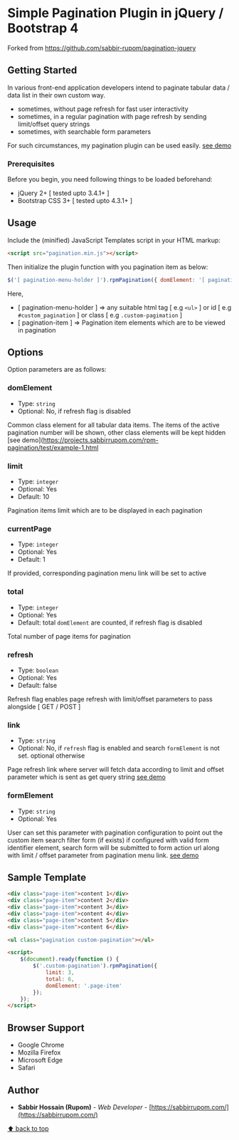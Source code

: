 # Simple Pagination Plugin in jQuery / Bootstrap 4

Forked from https://github.com/sabbir-rupom/pagination-jquery

## Getting Started

In various front-end application developers intend to paginate tabular data / data list in their own custom way.

* sometimes, without page refresh for fast user interactivity
* sometimes, in a regular pagination with page refresh by sending limit/offset query strings
* sometimes, with searchable form parameters 

For such circumstances, my pagination plugin can be used easily. [see demo](https://projects.sabbirrupom.com/rpm-pagination/)

### Prerequisites

Before you begin, you need following things to be loaded beforehand:

* jQuery 2+ [ tested upto 3.4.1+ ]
* Bootstrap CSS 3+ [ tested upto 4.3.1+ ]

## Usage

Include the (minified) JavaScript Templates script in your HTML markup:

```html
<script src="pagination.min.js"></script>
```

Then initialize the plugin function with you pagination item as below:

```js
$('[ pagination-menu-holder ]').rpmPagination({ domElement: '[ pagination-item ]' });
```

Here,
* [ pagination-menu-holder ] => any suitable html tag [ e.g `<ul>` ] or id [ e.g `#custom_pagination` ] or class [ e.g `.custom-pagimation` ]
* [ pagination-item ] => Pagination item elements which are to be viewed in pagination

## Options

Option parameters are as follows:

### domElement

- Type: `string`
- Optional: No, if refresh flag is disabled

Common class element for all tabular data items. The items of the active pagination number will be shown, other class elements will be kept hidden  
[see demo](https://projects.sabbirrupom.com/rpm-pagination/test/example-1.html

### limit

- Type: `integer`
- Optional: Yes
- Default: 10

Pagination items limit which are to be displayed in each pagination

### currentPage

- Type: `integer`
- Optional: Yes
- Default: 1

If provided, corresponding pagination menu link will be set to active

### total

- Type: `integer`
- Optional: Yes
- Default: total `domElement` are counted, if refresh flag is disabled

Total number of page items for pagination

### refresh

- Type: `boolean`
- Optional: Yes
- Default: false 

Refresh flag enables page refresh with limit/offset parameters to pass alongside [ GET / POST ]

### link

- Type: `string`
- Optional: No, if `refresh` flag is enabled and search `formElement` is not set. optional otherwise  

Page refresh link where server will fetch data according to limit and offset parameter which is sent as get query string 
[see demo](https://projects.sabbirrupom.com/rpm-pagination/test/example-2.html)

### formElement

- Type: `string`
- Optional: Yes

User can set this parameter with pagination configuration to point out the custom item search filter form (if exists)
if configured with valid form identifier element, search form will be submitted to form action url along with limit / offset parameter from
pagination menu link. 
[see demo](https://projects.sabbirrupom.com/rpm-pagination/test/example-3.html)

## Sample Template

```html
<div class="page-item">content 1</div>
<div class="page-item">content 2</div>
<div class="page-item">content 3</div>
<div class="page-item">content 4</div>
<div class="page-item">content 5</div>
<div class="page-item">content 6</div>

<ul class="pagination custom-pagination"></ul>

<script>
    $(document).ready(function () {
        $('.custom-pagination').rpmPagination({
            limit: 3,
            total: 6,
            domElement: '.page-item'
        });
    });
</script>
```

## Browser Support

- Google Chrome
- Mozilla Firefox
- Microsoft Edge
- Safari

## Author

* **Sabbir Hossain (Rupom)** - *Web Developer* - [https://sabbirrupom.com/](https://sabbirrupom.com/)

[⬆ back to top](#topics-list-container)















